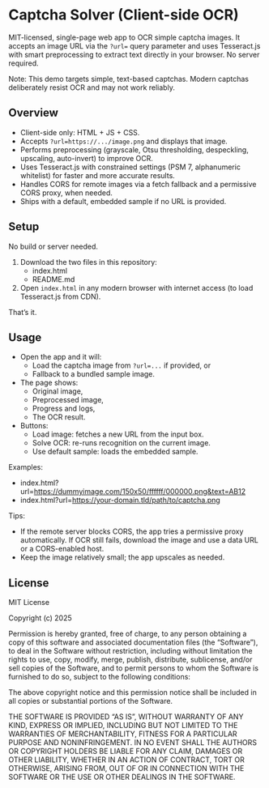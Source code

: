 # Captcha Solver (Client-side OCR)

MIT-licensed, single-page web app to OCR simple captcha images. It accepts an image URL via the `?url=` query parameter and uses Tesseract.js with smart preprocessing to extract text directly in your browser. No server required.

Note: This demo targets simple, text-based captchas. Modern captchas deliberately resist OCR and may not work reliably.

## Overview

- Client-side only: HTML + JS + CSS.
- Accepts `?url=https://.../image.png` and displays that image.
- Performs preprocessing (grayscale, Otsu thresholding, despeckling, upscaling, auto-invert) to improve OCR.
- Uses Tesseract.js with constrained settings (PSM 7, alphanumeric whitelist) for faster and more accurate results.
- Handles CORS for remote images via a fetch fallback and a permissive CORS proxy, when needed.
- Ships with a default, embedded sample if no URL is provided.

## Setup

No build or server needed.

1. Download the two files in this repository:
   - index.html
   - README.md
2. Open `index.html` in any modern browser with internet access (to load Tesseract.js from CDN).

That’s it.

## Usage

- Open the app and it will:
  - Load the captcha image from `?url=...` if provided, or
  - Fallback to a bundled sample image.
- The page shows:
  - Original image,
  - Preprocessed image,
  - Progress and logs,
  - The OCR result.
- Buttons:
  - Load image: fetches a new URL from the input box.
  - Solve OCR: re-runs recognition on the current image.
  - Use default sample: loads the embedded sample.

Examples:
- index.html?url=https://dummyimage.com/150x50/ffffff/000000.png&text=AB12
- index.html?url=https://your-domain.tld/path/to/captcha.png

Tips:
- If the remote server blocks CORS, the app tries a permissive proxy automatically. If OCR still fails, download the image and use a data URL or a CORS-enabled host.
- Keep the image relatively small; the app upscales as needed.

## License

MIT License

Copyright (c) 2025

Permission is hereby granted, free of charge, to any person obtaining a copy of this software and associated documentation files (the “Software”), to deal in the Software without restriction, including without limitation the rights to use, copy, modify, merge, publish, distribute, sublicense, and/or sell copies of the Software, and to permit persons to whom the Software is furnished to do so, subject to the following conditions:

The above copyright notice and this permission notice shall be included in all copies or substantial portions of the Software.

THE SOFTWARE IS PROVIDED “AS IS”, WITHOUT WARRANTY OF ANY KIND, EXPRESS OR IMPLIED, INCLUDING BUT NOT LIMITED TO THE WARRANTIES OF MERCHANTABILITY, FITNESS FOR A PARTICULAR PURPOSE AND NONINFRINGEMENT. IN NO EVENT SHALL THE AUTHORS OR COPYRIGHT HOLDERS BE LIABLE FOR ANY CLAIM, DAMAGES OR OTHER LIABILITY, WHETHER IN AN ACTION OF CONTRACT, TORT OR OTHERWISE, ARISING FROM, OUT OF OR IN CONNECTION WITH THE SOFTWARE OR THE USE OR OTHER DEALINGS IN THE SOFTWARE.